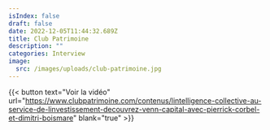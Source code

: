 ```yaml
---
isIndex: false
draft: false
date: 2022-12-05T11:44:32.689Z
title: Club Patrimoine
description: ""
categories: Interview
image:
  src: /images/uploads/club-patrimoine.jpg
---
```

{{< button text="Voir la vidéo" url="https://www.clubpatrimoine.com/contenus/lintelligence-collective-au-service-de-linvestissement-decouvrez-venn-capital-avec-pierrick-corbel-et-dimitri-boismare" blank="true" >}}
